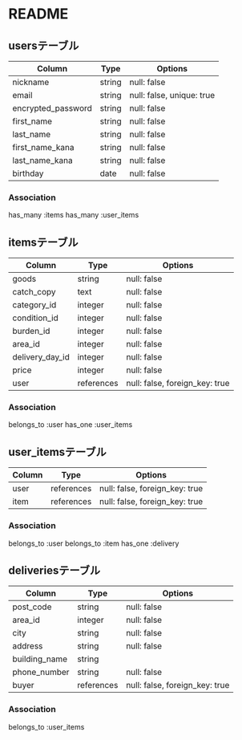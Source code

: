 # README

## usersテーブル

|Column              |Type    |Options                    |
|--------------------|--------|---------------------------|
| nickname           | string | null: false               |
| email              | string | null: false, unique: true |
| encrypted_password | string | null: false               |
| first_name         | string | null: false               |
| last_name          | string | null: false               |
| first_name_kana    | string | null: false               |
| last_name_kana     | string | null: false               |
| birthday           | date   | null: false               |


### Association
 has_many :items
 has_many :user_items

## itemsテーブル

|Column           |Type        |Options                         |
|-----------------|------------|--------------------------------|
| goods           | string     | null: false                    |
| catch_copy      | text       | null: false                    |
| category_id     | integer    | null: false                    |
| condition_id    | integer    | null: false                    |
| burden_id       | integer    | null: false                    |
| area_id         | integer    | null: false                    |
| delivery_day_id | integer    | null: false                    |
| price           | integer    | null: false                    |
| user            | references | null: false, foreign_key: true |

### Association
 belongs_to :user
 has_one :user_items


## user_itemsテーブル

|Column |Type        |Options                         |
|-------|------------|--------------------------------|
| user  | references | null: false, foreign_key: true |
| item  | references | null: false, foreign_key: true |

### Association
 belongs_to :user
 belongs_to :item
 has_one :delivery

## deliveriesテーブル

|Column         |Type        |Options                         |
|---------------|------------|--------------------------------|
| post_code     | string     | null: false                    |
| area_id       | integer    | null: false                    |
| city          | string     | null: false                    |
| address       | string     | null: false                    |
| building_name | string     |                                |
| phone_number  | string     | null: false                    |
| buyer         | references | null: false, foreign_key: true |

### Association
 belongs_to :user_items

